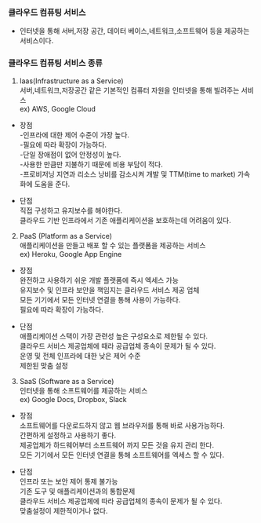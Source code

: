 ### 클라우드 컴퓨팅 서비스
- 인터넷을 통해 서버,저장 공간, 데이터 베이스,네트워크,소프트웨어 등을 제공하는 서비스이다.

### 클라우드 컴퓨팅 서비스 종류
1. laas(Infrastructure as a Service)  
서버,네트워크,저장공간 같은 기본적인 컴퓨터 자원을 인터넷을 통해 빌려주는 서비스  
ex) AWS, Google Cloud
- 장점  
  -인프라에 대한 제어 수준이 가장 높다.  
  -필요에 따라 확장이 가능하다.  
  -단일 장애점이 없어 안정성이 높다.  
  -사용한 만큼만 지불하기 때문에 비용 부담이 적다.  
  -프로비저닝 지연과 리소스 낭비를 감소시켜 개발 및 TTM(time to market) 가속화에 도움을 준다.  

- 단점  
  직접 구성하고 유지보수를 해야한다.  
  클라우드 기반 인프라에서 기존 애플리케이션을 보호하는데 어려움이 있다.  

2. PaaS (Platform as a Service)  
   애플리케이션을 만들고 배포 할 수 있는 플랫폼을 제공하는 서비스  
ex) Heroku, Google App Engine
- 장점  
  완전하고 사용하기 쉬운 개발 플랫폼에 즉시 엑세스 가능  
  유지보수 및 인프라 보안을 책임지는 클라우드 서비스 제공 업체  
  모든 기기에서 모든 인터넷 연결을 통해 사용이 가능하다.  
  필요에 따라 확장이 가능하다.  

- 단점  
  애플리케이션 스택이 가장 관련성 높은 구성요소로 제한될 수 있다.  
  클라우드 서비스 제공업체에 때라 공급업체 종속이 문제가 될 수 있다.  
  운영 및 전체 인프라에 대한 낮은 제어 수준  
  제한된 맞춤 설정  

3. SaaS (Software as a Service)  
   인터넷을 통해 소프트웨어를 제공하는 서비스   
ex) Google Docs, Dropbox, Slack
- 장점  
  소프트웨어를 다운로드하지 않고 웹 브라우저를 통해 바로 사용가능하다.  
  간편하게 설정하고 사용하기 좋다.  
  제공업체가 하드웨어부터 소프트웨어 까지 모든 것을 유지 관리 한다.  
  모든 기기에서 모든 인터넷 연결을 통해 소프트웨어를 엑세스 할 수 있다.  

- 단점  
  인프라 또는 보안 제어 통제 불가능  
  기존 도구 및 애플리케이션과의 통합문제  
  클라우드 서비스 제공업체에 따라 공급업체의 종속이 문제가 될 수 있다.  
  맞춤설정이 제한적이거나 없다.  
 

